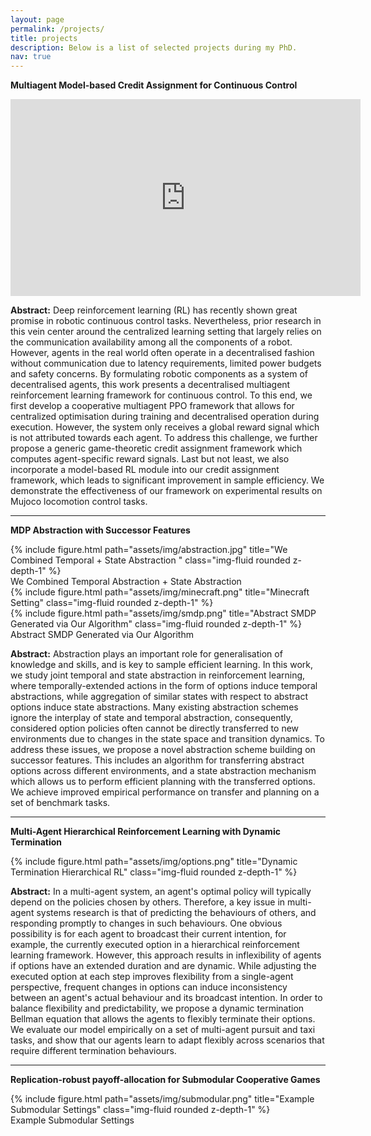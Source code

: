 ```yaml
---
layout: page
permalink: /projects/
title: projects
description: Below is a list of selected projects during my PhD.
nav: true
---
```



**Multiagent Model-based Credit Assignment for Continuous Control**


<div class="embed-responsive embed-responsive-16by9">
  <iframe width="560" height="315" src="https://www.youtube.com/embed/gFyVPm4svEY" title="YouTube video player" frameborder="0" allow="accelerometer; autoplay; clipboard-write; encrypted-media; gyroscope; picture-in-picture" allowfullscreen></iframe>
</div>



**Abstract:** Deep reinforcement learning (RL) has recently shown great promise in robotic continuous control tasks. Nevertheless, prior research in this vein center around the centralized learning setting that largely relies on the communication availability among all the components of a robot. However, agents in the real world often operate in a decentralised fashion without communication due to latency requirements, limited power budgets and safety concerns. By formulating robotic components as a system of decentralised agents, this work presents a decentralised multiagent reinforcement learning framework for continuous control. To this end, we first develop a cooperative multiagent PPO framework that allows for centralized optimisation during training and decentralised operation during execution. However, the system only receives a global reward signal which is not attributed towards each agent. To address this challenge, we further propose a generic game-theoretic credit assignment framework which computes agent-specific reward signals. Last but not least, we also incorporate a model-based RL module into our credit assignment framework, which leads to significant improvement in sample efficiency. We demonstrate the effectiveness of our framework on experimental results on Mujoco locomotion control tasks.

---
**MDP Abstraction with Successor Features**

<div class="row justify-content-sm-center">
    <div class="col-sm-7 mt-3 mt-md-0">
        <div class="col-sm mt-3 mt-md-0">
        {% include figure.html path="assets/img/abstraction.jpg" title="We Combined Temporal + State Abstraction " class="img-fluid rounded z-depth-1" %}
        </div>
        <div class="caption">
            We Combined Temporal Abstraction + State Abstraction
        </div>
    </div>
    <div class= "col-sm-5 mt-3 mt-md-0" >
        <div class="col-sm mt-3 mt-md-0">
            {% include figure.html path="assets/img/minecraft.png" title="Minecraft Setting" class="img-fluid rounded z-depth-1" %}
        </div>
        <div class="w-100"></div>
        <div class="col-sm mt-3 mt-md-0">
            {% include figure.html path="assets/img/smdp.png" title="Abstract SMDP Generated via Our Algorithm" class="img-fluid rounded z-depth-1" %}
        </div>
        <div class="caption">
            Abstract SMDP Generated via Our Algorithm
        </div>
    </div>
</div>

**Abstract:** Abstraction plays an important role for generalisation of knowledge and skills, and is key to sample efficient learning. In this work, we study joint temporal and state abstraction in reinforcement learning, where temporally-extended actions in the form of options induce temporal abstractions, while aggregation of similar states with respect to abstract options induce state abstractions. Many existing abstraction schemes ignore the interplay of state and temporal abstraction, consequently, considered option policies often cannot be directly transferred to new environments due to changes in the state space and transition dynamics. To address these issues, we propose a novel abstraction scheme building on successor features. This includes an algorithm for transferring abstract options across different environments, and a state abstraction mechanism which allows us to perform efficient planning with the transferred options. We achieve improved empirical performance on transfer and planning on a set of benchmark tasks.

---
**Multi-Agent Hierarchical Reinforcement Learning with Dynamic Termination**

<div class="row justify-content-sm-center">
    <div class="col-sm-2 mt-3 mt-md-0">
    </div>
    <div class="col-sm-6 mt-3 mt-md-0">
        {% include figure.html path="assets/img/options.png" title="Dynamic Termination Hierarchical RL" class="img-fluid rounded z-depth-1" %}
    </div>
    <div class="col-sm-2 mt-3 mt-md-0">
    </div>
</div>

**Abstract:** In a multi-agent system, an agent's optimal policy will typically depend on the policies chosen by others. Therefore, a key issue in multi-agent systems research is that of predicting the behaviours of others, and responding promptly to changes in such behaviours. One obvious possibility is for each agent to broadcast their current intention, for example, the currently executed option in a hierarchical reinforcement learning framework. However, this approach results in inflexibility of agents if options have an extended duration and are dynamic. While adjusting the executed option at each step improves flexibility from a single-agent perspective, frequent changes in options can induce inconsistency between an agent's actual behaviour and its broadcast intention. In order to balance flexibility and predictability, we propose a dynamic termination Bellman equation that allows the agents to flexibly terminate their options. We evaluate our model empirically on a set of multi-agent pursuit and taxi tasks, and show that our agents learn to adapt flexibly across scenarios that require different termination behaviours.


---
**Replication-robust payoff-allocation for Submodular Cooperative Games**

<div class="row justify-content-sm-center">
    <div class="col-sm-12 mt-3 mt-md-0">
        {% include figure.html path="assets/img/submodular.png" title="Example Submodular Settings" class="img-fluid rounded z-depth-1" %}
    </div>
</div>
<div class="caption">
    Example Submodular Settings
</div>
